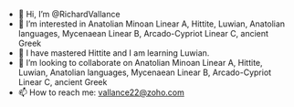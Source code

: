 - 👋 Hi, I’m @RichardVallance
- 👀 I’m interested in Anatolian Minoan Linear A, Hittite, Luwian, Anatolian languages, Mycenaean Linear B, Arcado-Cypriot Linear C, ancient Greek
- 🌱 I have mastered Hittite and I am learning Luwian.
- 💞️ I’m looking to collaborate on Anatolian Minoan Linear A, Hittite, Luwian, Anatolian languages, Mycenaean Linear B, Arcado-Cypriot Linear C, ancient Greek
- 📫 How to reach me: vallance22@zoho.com 

<!---
RichardVallance/RichardVallance is a ✨ special ✨ repository because its `README.md` (this file) appears on your GitHub profile.
You can click the Preview link to take a look at your changes.
--->
